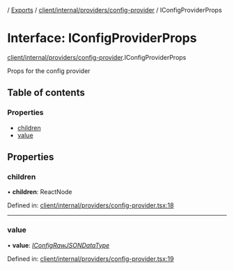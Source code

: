 [](../README.md) / [Exports](../modules.md) / [client/internal/providers/config-provider](../modules/client_internal_providers_config_provider.md) / IConfigProviderProps

# Interface: IConfigProviderProps

[client/internal/providers/config-provider](../modules/client_internal_providers_config_provider.md).IConfigProviderProps

Props for the config provider

## Table of contents

### Properties

- [children](client_internal_providers_config_provider.iconfigproviderprops.md#children)
- [value](client_internal_providers_config_provider.iconfigproviderprops.md#value)

## Properties

### children

• **children**: ReactNode

Defined in: [client/internal/providers/config-provider.tsx:18](https://github.com/onzag/itemize/blob/55e63f2c/client/internal/providers/config-provider.tsx#L18)

___

### value

• **value**: [*IConfigRawJSONDataType*](config.iconfigrawjsondatatype.md)

Defined in: [client/internal/providers/config-provider.tsx:19](https://github.com/onzag/itemize/blob/55e63f2c/client/internal/providers/config-provider.tsx#L19)
